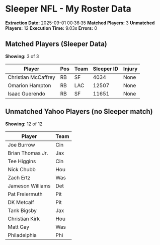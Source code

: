 # Sleeper NFL - My Roster Data

**Extraction Date:** 2025-09-01 00:36:35
**Matched Players:** 3
**Unmatched Players:** 12
**Execution Time:** 9.03s
**Errors:** 0

## Matched Players (Sleeper Data)
**Showing:** 3 of 3

| Player | Pos | Team | Sleeper ID | Injury |
|--------|-----|------|------------|--------|
| Christian McCaffrey | RB | SF | 4034 | None |
| Omarion Hampton | RB | LAC | 12507 | None |
| Isaac Guerendo | RB | SF | 11651 | None |

## Unmatched Yahoo Players (no Sleeper match)
**Showing:** 12 of 12

| Player | Team |
|--------|------|
| Joe Burrow | Cin |
| Brian Thomas Jr. | Jax |
| Tee Higgins | Cin |
| Nick Chubb | Hou |
| Zach Ertz | Was |
| Jameson Williams | Det |
| Pat Freiermuth | Pit |
| DK Metcalf | Pit |
| Tank Bigsby | Jax |
| Christian Kirk | Hou |
| Matt Gay | Was |
| Philadelphia | Phi |